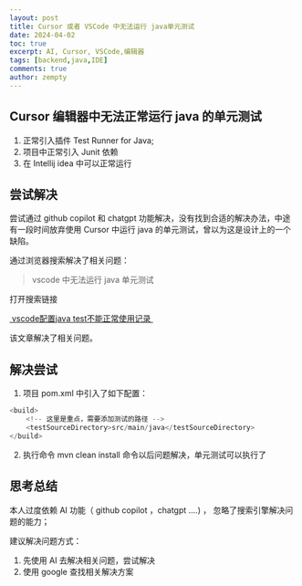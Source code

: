 ```yaml
---
layout: post
title: Cursor 或者 VSCode 中无法运行 java单元测试
date: 2024-04-02
toc: true
excerpt: AI, Cursor, VSCode,编辑器
tags: [backend,java,IDE]
comments: true
author: zempty
---
```


## Cursor 编辑器中无法正常运行 java 的单元测试

1. 正常引入插件 Test Runner for Java;
2. 项目中正常引入 Junit 依赖
3. 在 Intellij idea 中可以正常运行

## 尝试解决

尝试通过 github copilot 和 chatgpt 功能解决，没有找到合适的解决办法，中途有一段时间放弃使用 Cursor 中运行 java 的单元测试，曾以为这是设计上的一个缺陷。

通过浏览器搜索解决了相关问题：

> vscode 中无法运行 java 单元测试

打开搜索链接 

[ vscode配置java test不能正常使用记录 ][1]

该文章解决了相关问题。

## 解决尝试

1. 项目 pom.xml 中引入了如下配置：

```java
<build>
    <!-- 这里是重点，需要添加测试的路径 -->
    <testSourceDirectory>src/main/java</testSourceDirectory>
</build>
```


2. 执行命令 mvn clean install 命令以后问题解决，单元测试可以执行了

## 思考总结

本人过度依赖 AI 功能（ github copilot ，chatgpt ….) ， 忽略了搜索引擎解决问题的能力；

建议解决问题方式：

1. 先使用 AI 去解决相关问题，尝试解决
2. 使用 google 查找相关解决方案


[1]:	https://blog.csdn.net/tianlangstudio/article/details/111872119